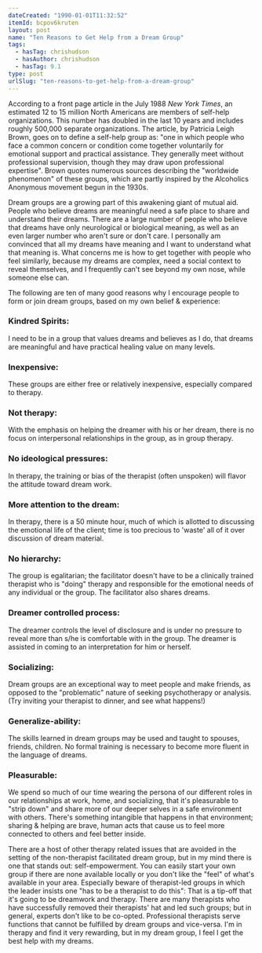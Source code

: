 ```yaml
---
dateCreated: "1990-01-01T11:32:52"
itemId: bcpov6kruten
layout: post
name: "Ten Reasons to Get Help from a Dream Group"
tags:
  - hasTag: chrishudson
  - hasAuthor: chrishudson
  - hasTag: 9.1
type: post
urlSlug: "ten-reasons-to-get-help-from-a-dream-group"
---
```


According to a front page article in the July 1988 *New York Times*, an estimated 12 to 15 million North Americans are members of self-help organizations. This number has doubled in the last 10 years and includes roughly 500,000 separate organizations. The article, by Patricia Leigh Brown, goes on to define a self-help group as: "one in which people who face a common concern or condition come together voluntarily for emotional support and practical assistance. They generally meet without professional supervision, though they may draw upon professional expertise". Brown quotes numerous sources describing the "worldwide phenomenon" of these groups, which are partly inspired by the Alcoholics Anonymous movement begun in the 1930s. 

Dream groups are a growing part of this awakening giant of mutual aid. People who believe dreams are meaningful need a safe place to share and understand their dreams. There are a large number of people who believe that dreams have only neurological or biological meaning, as well as an even larger number who aren't sure or don't care. I personally am convinced that all my dreams have meaning and I want to understand what that meaning is. What concerns me is how to get together with people who feel similarly, because my dreams are complex, need a social context to reveal themselves, and I frequently can't see beyond my own nose, while someone else can. 

The following are ten of many good reasons why I encourage people to form or join dream groups, based on my own belief & experience:  

### Kindred Spirits: 

I need to be in a group that values dreams and believes as I do, that dreams are meaningful and have practical healing value on many levels.  

### Inexpensive: 

These groups are either free or relatively inexpensive, especially compared to therapy.  

### Not therapy: 

With the emphasis on helping the dreamer with his or her dream, there is no focus on interpersonal relationships in the group, as in group therapy.  

### No ideological pressures: 

In therapy, the training or bias of the therapist (often unspoken) will flavor the attitude toward dream work.  

### More attention to the dream: 

In therapy, there is a 50 minute hour, much of which is allotted to discussing the emotional life of the client; time is too precious to 'waste' all of it over discussion of dream material. 

### No hierarchy: 

The group is egalitarian; the facilitator doesn't have to be a clinically trained therapist who is "doing" therapy and responsible for the emotional needs of any individual or the group. The facilitator also shares dreams.

### Dreamer controlled process: 

The dreamer controls the level of disclosure and is under no pressure to reveal more than s/he is comfortable with in the group. The dreamer is assisted in coming to an interpretation for him or herself.  

### Socializing: 

Dream groups are an exceptional way to meet people and make friends, as opposed to the "problematic" nature of seeking psychotherapy or analysis. (Try inviting your therapist to dinner, and see what happens!)  

### Generalize-ability: 

The skills learned in dream groups may be used and taught to spouses, friends, children. No formal training is necessary to become more fluent in the language of dreams.  

### Pleasurable: 

We spend so much of our time wearing the persona of our different roles in our relationships at work, home, and socializing, that it's pleasurable to "strip down" and share more of our deeper selves in a safe environment with others. There's something intangible that happens in that environment; sharing & helping are brave, human acts that cause us to feel more connected to others and feel better inside. 

There are a host of other therapy related issues that are avoided in the setting of the non-therapist facilitated dream group, but in my mind there is one that stands out: self-empowerment. You can easily start your own group if there are none available locally or you don't like the "feel" of what's available in your area. Especially beware of therapist-led groups in which the leader insists one "has to be a therapist to do this": That is a tip-off that it's going to be dreamwork and therapy. There are many therapists who have successfully removed their therapists' hat and led such groups; but in general, experts don't like to be co-opted. Professional therapists serve functions that cannot be fulfilled by dream groups and vice-versa. I'm in therapy and find it very rewarding, but in my dream group, I feel I get the best help with my dreams.

















 




